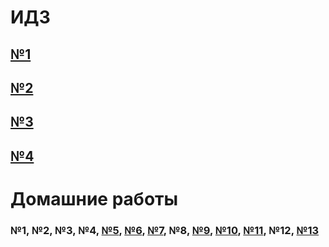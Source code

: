 # ИДЗ
## [№1](IHW1)
## [№2](IHW2)
## [№3](IHW3)
## [№4](IHW4)
# Домашние работы
### №1, №2, №3, №4, [№5](hw5), [№6](hw6), [№7](hw7), №8, [№9](hw9), [№10](hw10), [№11](hw11), №12, [№13](hw13)
